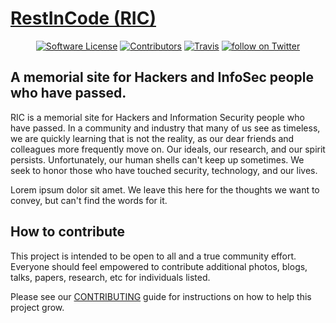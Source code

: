 # [RestInCode (RIC)](https://restincode.com)

<p align="center">
  <p align="center">
    <a href="https://github.com/restincode/restincode/blob/master/LICENSE.md"><img alt="Software License" src="https://img.shields.io/badge/license-MIT-brightgreen.svg?style=flat-square"></a>
    <a href="https://github.com/restincode/restincode/graphs/contributors"><img alt="Contributors" src="https://img.shields.io/github/contributors/restincode/restincode"/></a>
    <a href="https://travis-ci.org/restincode/restincode"><img alt="Travis" src="https://img.shields.io/travis/restincode/restincode/master.svg?style=flat-square"></a>
    <a href="https://twitter.com/intent/follow?screen_name=restincode"><img src="https://img.shields.io/twitter/follow/restincode?style=social&logo=twitter" alt="follow on Twitter"></a>
  </p>
</p>

## A memorial site for Hackers and InfoSec people who have passed.

RIC is a memorial site for Hackers and Information Security people who have passed. In a community and industry that many of us see as timeless, we are quickly learning that is not the reality, as our dear friends and colleagues more frequently move on. Our ideals, our research, and our spirit persists. Unfortunately, our human shells can't keep up sometimes. We seek to honor those who have touched security, technology, and our lives.

Lorem ipsum dolor sit amet. We leave this here for the thoughts we want to convey, but can't find the words for it.

## How to contribute

This project is intended to be open to all and a true community effort. Everyone should feel empowered to contribute additional photos, blogs, talks, papers, research, etc for individuals listed. 

Please see our [CONTRIBUTING](https://github.com/restincode/restincode/blob/master/CONTRIBUTING.md) guide for instructions on how to help this project grow.
